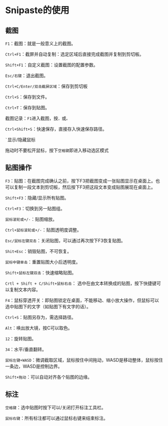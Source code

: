 # Snipaste的使用

## 截图

`F1`：截图：就是一般意义上的截图。

`Ctrl+F1`：截屏并自动复制：选定区域后直接完成截图并复制到剪切板。

`Shift+F1`：自定义截图：设置截图的配置参数。

`Esc/右键`：退出截图。

`Ctrl+C/Enter/双击截屏区域`：保存到剪切板

`Ctrl+S`：保存到文件。

`Ctrl+T`：保存到贴图。

截图记录：`F1`进入截图，按`，`或`。`

`Ctrl+Shift+S`：快速保存，直接存入快速保存路径。

`` ` ``显示/隐藏鼠标

拖动时不要松开鼠标，按下`空格键`即进入移动选区模式

## 贴图操作

`F3`：贴图：在截图完成确认之前，按下F3把截图变成一张贴图显示在桌面上。也可以复制一段文本到剪切板，然后按下F3把这段文本变成贴图展现在桌面上。

`Shift+F3`：隐藏/显示所有贴图。

`Ctrl+F3`：切换到另一贴图组。

`鼠标滚轮或+/-`：贴图缩放。

`Ctrl+鼠标滚轮或+/-`：贴图透明度调整。

`Esc/鼠标左键双击`：关闭贴图，可以通过再次按下F3恢复贴图。

`Shit+Esc`：销毁贴图，不可恢复。

`鼠标中键单击`：重置贴图大小后透明度。

`Shift+鼠标左键双击`：快速缩略贴图。

`Crtl + Shift + C/Shift+鼠标右击`： 选中在由文本转换成的贴图，按下快捷键可以复制文本内容。

`F4`：鼠标穿透开关：即贴图锁定在桌面，不能移动、缩小放大操作，但鼠标可以选中贴图下的文字（如贴图下有文字的话）。

`Ctrl+S`：贴图另存为，需选择路径。

`Alt`：唤出放大镜，按C可以取色。

`12`：旋转贴图。

`34`：水平/垂直翻转。

`鼠标左键+WASD`：微调截取区域，鼠标按住中间拖动，WASD是移动整体，鼠标按住一条边，WASD是控制边界。

`Shift+拖动`：可以自动对齐各个贴图的边缘。



## 标注

`空格键`：选中贴图时按下可以/关闭打开标注工具栏。

`鼠标右键`：所有标注都可以通过鼠标右键来结束标注。